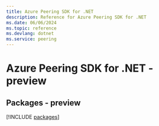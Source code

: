 ```yaml
---
title: Azure Peering SDK for .NET
description: Reference for Azure Peering SDK for .NET
ms.date: 06/06/2024
ms.topic: reference
ms.devlang: dotnet
ms.service: peering
---
```

# Azure Peering SDK for .NET - preview
## Packages - preview
[!INCLUDE [packages](peering-index.md)]